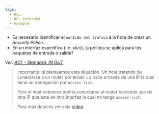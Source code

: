 ```yaml
---
tags:
  - ACL
  - ACL_extended
  - example
---
```


- Es necesario identificar el `sentido del trafico` a la hora de crear un _Security Police_.
- En un interfaz especifica (i.e. `e0/0`), la politica se aplica para los paquetes de entrada o salida?

_Ver: [ACL - Standard, IN OUT](ACL%20-%20Standard,%20IN%20OUT.md)_

> Importante: si planteamos esta situación. Un host tratando de conectarse a un router por telnet. Lo hace a través de una IP la cual tiene un denegación por `access-list`. 
> 
> Pero el host entonces podría conectarse al router haciendo uso de otra IP que este en otra interfaz la cual no tenga `access-list`.
>
> Para más detalles ver este [video](https://youtu.be/pTCdTwTXhMo?list=PL2A7l6PiV52esSwosIAO86zf0RGe2pjTZ&t=2080)  